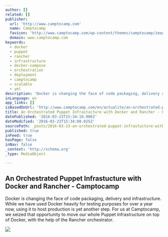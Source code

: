 ```yaml
---
author: []
related: []
publisher:
  url: 'http://www.camptocamp.com'
  name: Camptocamp
  favicon: 'http://www.camptocamp.com/wp-content/themes/camptocamp/images/favicon.ico'
  domain: www.camptocamp.com
keywords:
  - docker
  - puppet
  - rancher
  - infrastructure
  - docker-compose
  - orchestration
  - deployment
  - camptocamp
  - scalable
  - yml
description: 'Docker is changing the face of code packaging, delivery and infrastructure. While we have used Docker heavily for testing purposes for over a year now, using it to host production is yet another step. For us at Camptocamp, we seized that opportunity to move our whole Puppet infrastructure on top of Docker, with the help of the Rancher orchestrator.'
inLanguage: en
app_links: []
isBasedOnUrl: 'http://www.camptocamp.com/en/actualite/an-orchestrated-puppet-infrastucture-with-docker-and-rancher/'
title: An Orchestrated Puppet Infrastucture with Docker and Rancher - Camptocamp
datePublished: '2016-03-23T15:34:18.906Z'
dateModified: '2016-03-23T15:34:00.025Z'
sourcePath: _posts/2016-03-23-an-orchestrated-puppet-infrastucture-with-docker-and-rancher.md
published: true
inFeed: true
hasPage: false
inNav: false
_context: 'http://schema.org'
_type: MediaObject

---
```

<article style=""><h1>An Orchestrated Puppet Infrastucture with Docker and Rancher - Camptocamp</h1><p>Docker is changing the face of code packaging, delivery and infrastructure. While we have used Docker heavily for testing purposes for over a year now, using it to host production is yet another step. For us at Camptocamp, we seized that opportunity to move our whole Puppet infrastructure on top of Docker, with the help of the Rancher orchestrator.</p><img src="http://www.camptocamp.com/wp-content/uploads/puppet-rancher_150-550x354.png" /></article>